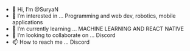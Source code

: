 - 👋 Hi, I’m @SuryaN
- 👀 I’m interested in ... Programming and web dev, robotics, mobile applications
- 🌱 I’m currently learning ... MACHINE LEARNING AND REACT NATIVE
- 💞️ I’m looking to collaborate on ... Discord
- 📫 How to reach me ... Discord 

<!---
SuryaLOVESCODING/SuryaLOVESCODING is a ✨ special ✨ repository because its `README.md` (this file) appears on your GitHub profile.
You can click the Preview link to take a look at your changes.
--->
